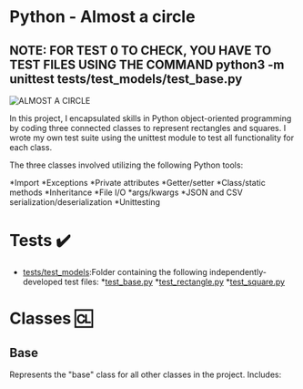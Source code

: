 # Python - Almost a circle

## NOTE: FOR TEST 0 TO CHECK, YOU HAVE TO TEST FILES USING THE COMMAND python3 -m unittest tests/test_models/test_base.py

![ALMOST A CIRCLE](https://upload.wikimedia.org/wikipedia/commons/0/02/Red_Circle%28small%29.svg)

In this project, I encapsulated skills in Python object-oriented programming by coding three connected classes to represent rectangles and squares. I wrote my own test suite using the unittest module to test all functionality for each class.

The three classes involved utilizing the following Python tools:

  *Import
  *Exceptions
  *Private attributes
  *Getter/setter
  *Class/static methods
  *Inheritance
  *File I/O
  *args/kwargs
  *JSON and CSV serialization/deserialization
  *Unittesting

# Tests ✔️

  * [tests/test_models](https://github.com/dinta-coder/alx-higher_level_programming/blob/master/0x0C-python-almost_a_circle/tests/test_models):Folder containing the following independently-developed test files:
        *[test_base.py](https://github.com/dinta-coder/alx-higher_level_programming/blob/master/0x0C-python-almost_a_circle/tests/test_models/test_base.py)
        *[test_rectangle.py](https://github.com/dinta-coder/alx-higher_level_programming/blob/master/0x0C-python-almost_a_circle/tests/test_models/test_rectangle.py)
        *[test_square.py](https://github.com/dinta-coder/alx-higher_level_programming/blob/master/0x0C-python-almost_a_circle/tests/test_models/test_square.py)

# Classes 🆑

## Base

   Represents the "base" class for all other classes in the project. Includes:
